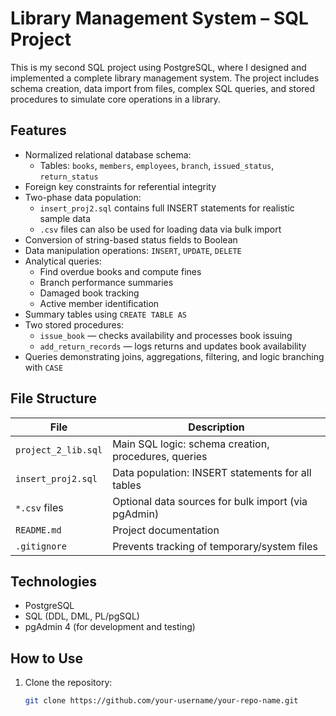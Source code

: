 # Library Management System – SQL Project

This is my second SQL project using PostgreSQL, where I designed and implemented a complete library management system. The project includes schema creation, data import from files, complex SQL queries, and stored procedures to simulate core operations in a library.

## Features

- Normalized relational database schema:
  - Tables: `books`, `members`, `employees`, `branch`, `issued_status`, `return_status`
- Foreign key constraints for referential integrity
- Two-phase data population:
  - `insert_proj2.sql` contains full INSERT statements for realistic sample data
  - `.csv` files can also be used for loading data via bulk import
- Conversion of string-based status fields to Boolean
- Data manipulation operations: `INSERT`, `UPDATE`, `DELETE`
- Analytical queries:
  - Find overdue books and compute fines
  - Branch performance summaries
  - Damaged book tracking
  - Active member identification
- Summary tables using `CREATE TABLE AS`
- Two stored procedures:
  - `issue_book` — checks availability and processes book issuing
  - `add_return_records` — logs returns and updates book availability
- Queries demonstrating joins, aggregations, filtering, and logic branching with `CASE`

## File Structure

| File                  | Description                                             |
|-----------------------|---------------------------------------------------------|
| `project_2_lib.sql`   | Main SQL logic: schema creation, procedures, queries    |
| `insert_proj2.sql`    | Data population: INSERT statements for all tables       |
| `*.csv` files         | Optional data sources for bulk import (via pgAdmin)     |
| `README.md`           | Project documentation                                   |
| `.gitignore`          | Prevents tracking of temporary/system files             |

## Technologies

- PostgreSQL
- SQL (DDL, DML, PL/pgSQL)
- pgAdmin 4 (for development and testing)

## How to Use

1. Clone the repository:
   ```bash
   git clone https://github.com/your-username/your-repo-name.git

